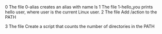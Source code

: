 0 The file 0-alias creates an alias with name ls
1 The file 1-hello_you prints hello user, where user is the current Linux user.
2 The file Add /action to the PATH

3 The file Create a script that counts the number of directories in the PATH
